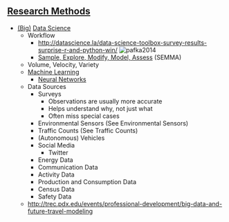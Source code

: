 ## [Research Methods](https://en.wikipedia.org/wiki/Research#Research_methods)

* [(Big)](https://en.wikipedia.org/wiki/Big_data) [Data Science](https://en.wikipedia.org/wiki/Data_science)
  * Workflow
    * http://datascience.la/data-science-toolbox-survey-results-surprise-r-and-python-win/
    ![pafka2014](http://datascience.la/wp-content/uploads/2014/09/data-science-workflow-szilard.png)
    * [Sample, Explore, Modify, Model, Assess](https://en.wikipedia.org/wiki/SEMMA) (SEMMA)
  * Volume, Velocity, Variety
  * [Machine Learning](https://en.wikipedia.org/wiki/Machine_learning)
    * [Neural Networks](https://en.wikipedia.org/wiki/Artificial_neural_network)
  * Data Sources
    * Surveys
      * Observations are usually more accurate
      * Helps understand why, not just what
      * Often miss special cases
    * Environmental Sensors (See Environmental Sensors)
    * Traffic Counts (See Traffic Counts)
    * (Autonomous) Vehicles
    * Social Media
      * Twitter
    * Energy Data
    * Communication Data
    * Activity Data
    * Production and Consumption Data
    * Census Data
    * Safety Data
  * http://trec.pdx.edu/events/professional-development/big-data-and-future-travel-modeling
